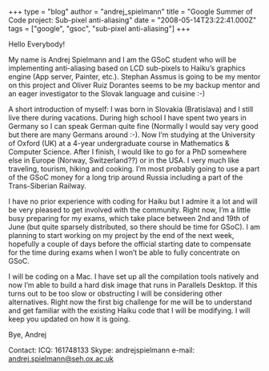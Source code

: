 +++
type = "blog"
author = "andrej_spielmann"
title = "Google Summer of Code project: Sub-pixel anti-aliasing"
date = "2008-05-14T23:22:41.000Z"
tags = ["google", "gsoc", "sub-pixel anti-aliasing"]
+++

Hello Everybody!

My name is Andrej Spielmann and I am the GSoC student who will be implementing anti-aliasing based on LCD sub-pixels to Haiku’s graphics engine (App server, Painter, etc.).
Stephan Assmus is going to be my mentor on this project and Oliver Ruiz Dorantes seems to be my backup mentor and an eager investigator to the Slovak language and cuisine :-)

A short introduction of myself: I was born in Slovakia (Bratislava) and I still live there during vacations. During high school I have spent two years in Germany so I can speak German quite fine (Normally I would say very good but there are many Germans around :-). Now I’m studying at the University of Oxford (UK) at a 4-year undergraduate course in Mathematics & Computer Science. After I finish, I would like to go for a PhD somewhere else in Europe (Norway, Switzerland??) or in the USA. I very much like traveling, tourism, hiking and cooking. I’m most probably going to use a part of the GSoC money for a long trip around Russia including a part of the Trans-Siberian Railway.

I have no prior experience with coding for Haiku but I admire it a lot and will be very pleased to get involved with the community. Right now, I’m a little busy preparing for my exams, which take place between 2nd and 19th of June (but quite sparsely distributed, so there should be time for GSoC).
I am planning to start working on my project by the end of the next week, hopefully a couple of days before the official starting date to compensate for the time during exams when I won’t be able to fully concentrate on GSoC.

I will be coding on a Mac. I have set up all the compilation tools natively and now I’m able to build a hard disk image that runs in Parallels Desktop. If this turns out to be too slow or obstructing I will be considering other alternatives.
Right now the first big challenge for me will be to understand and get familiar with the existing Haiku code that I will be modifying. I will keep you updated on how it is going.

Bye,
Andrej

Contact:
ICQ: 161748133
Skype: andrejspielmann
e-mail: andrej.spielmann@seh.ox.ac.uk